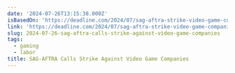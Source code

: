 ```yaml
---
date: '2024-07-26T13:15:38.000Z'
isBasedOn: 'https://deadline.com/2024/07/sag-aftra-strike-video-game-companies-1236020355/'
link: 'https://deadline.com/2024/07/sag-aftra-strike-video-game-companies-1236020355/'
slug: 2024-07-26-sag-aftra-calls-strike-against-video-game-companies
tags:
  - gaming
  - labor
title: SAG-AFTRA Calls Strike Against Video Game Companies
---
```

 
